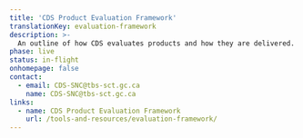 ```yaml
---
title: 'CDS Product Evaluation Framework'
translationKey: evaluation-framework
description: >-
  An outline of how CDS evaluates products and how they are delivered.
phase: live
status: in-flight
onhomepage: false
contact:
  - email: CDS-SNC@tbs-sct.gc.ca
    name: CDS-SNC@tbs-sct.gc.ca
links:
  - name: CDS Product Evaluation Framework
    url: /tools-and-resources/evaluation-framework/
---
```

